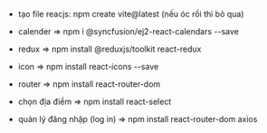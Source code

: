 
- tạo file reacjs: npm create vite@latest (nếu óc rồi thì bỏ qua)

- calender
=> npm i @syncfusion/ej2-react-calendars --save

- redux 
=> npm install @reduxjs/toolkit react-redux

- icon
=> npm install react-icons --save

- router 
=> npm install react-router-dom

- chọn địa điểm 
=> npm install react-select

- quản lý đăng nhập (log in)
=> npm install react-router-dom axios


